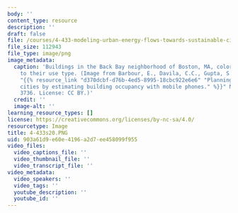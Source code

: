 ```yaml
---
body: ''
content_type: resource
description: ''
draft: false
file: /courses/4-433-modeling-urban-energy-flows-towards-sustainable-cities-and-neighborhoods-spring-2020/4-433s20.png
file_size: 112943
file_type: image/png
image_metadata:
  caption: 'Buildings in the Back Bay neighborhood of Boston, MA, colored according
    to their use type. (Image from Barbour, E., Davila, C.C., Gupta, S. et al. (2019),
    "{{% resource_link "d370dcbf-d76b-4ed5-8995-18cbc922e6e6" "Planning for sustainable
    cities by estimating building occupancy with mobile phones." %}}" Nat Commun 10,
    3736. License: CC BY.)'
  credit: ''
  image-alt: ''
learning_resource_types: []
license: https://creativecommons.org/licenses/by-nc-sa/4.0/
resourcetype: Image
title: 4-433s20.PNG
uid: 903a61d9-e60e-4196-a2d7-ee458099f955
video_files:
  video_captions_file: ''
  video_thumbnail_file: ''
  video_transcript_file: ''
video_metadata:
  video_speakers: ''
  video_tags: ''
  youtube_description: ''
  youtube_id: ''
---
```

